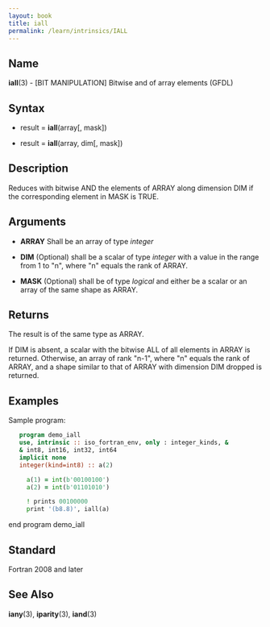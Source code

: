 ```yaml
---
layout: book
title: iall
permalink: /learn/intrinsics/IALL
---
```

## __Name__

__iall__(3) - \[BIT MANIPULATION\] Bitwise and of array elements
(GFDL)

## __Syntax__

  - result = __iall__(array\[, mask\])

  - result = __iall__(array, dim\[, mask\])

## __Description__

Reduces with bitwise AND the elements of ARRAY along dimension DIM if
the corresponding element in MASK is TRUE.

## __Arguments__

  - __ARRAY__
    Shall be an array of type _integer_

  - __DIM__
    (Optional) shall be a scalar of type _integer_ with a value in the
    range from 1 to "n", where "n" equals the rank of ARRAY.

  - __MASK__
    (Optional) shall be of type _logical_ and either be a scalar or an
    array of the same shape as ARRAY.

## __Returns__

The result is of the same type as ARRAY.

If DIM is absent, a scalar with the bitwise ALL of all elements in ARRAY
is returned. Otherwise, an array of rank "n-1", where "n" equals the
rank of ARRAY, and a shape similar to that of ARRAY with dimension DIM
dropped is returned.

## __Examples__

Sample program:

```fortran
   program demo_iall
   use, intrinsic :: iso_fortran_env, only : integer_kinds, &
   & int8, int16, int32, int64
   implicit none
   integer(kind=int8) :: a(2)

     a(1) = int(b'00100100')
     a(2) = int(b'01101010')

     ! prints 00100000
     print '(b8.8)', iall(a)
```

end program demo\_iall

## __Standard__

Fortran 2008 and later

## __See Also__

__iany__(3), __iparity__(3), __iand__(3)
